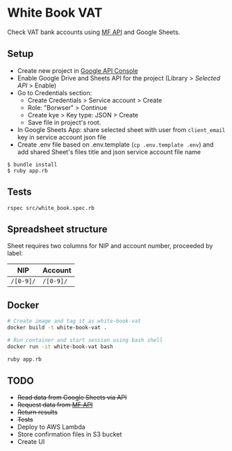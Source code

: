 # White Book VAT

Check VAT bank accounts using [MF API](https://www.gov.pl/web/kas/api-wykazu-podatnikow-vat) and Google Sheets.

## Setup

* Create new project in [Google API Console](https://console.developers.google.com/)
* Enable Google Drive and Sheets API for the project (Library > *Selected API* > Enable)
* Go to Credentials section:
  * Create Credentials > Service account > Create
  * Role: "Borwser" > Continue
  * Create kye > Key type: JSON > Create
  * Save file in project's root.
* In Google Sheets App: share selected sheet with user from `client_email` key in service account json file
* Create .env file based on .env.template (`cp .env.template .env`) and add shared Sheet's files title and json service account file name

```
$ bundle install
$ ruby app.rb
```

## Tests

```
rspec src/white_book.spec.rb
```

## Spreadsheet structure

Sheet requires two columns for NIP and account number, proceeded by label:

|NIP|Account|
|-|-|
`/[0-9]/`|`/[0-9]/`

## Docker

```Bash
# Create image and tag it as white-book-vat
docker build -t white-book-vat .

# Run container and start session using bash shell
docker run -it white-book-vat bash

ruby app.rb
```

## TODO

* ~~Read data from Google Sheets via API~~
* ~~Request data from [MF API](https://wl-api.mf.gov.pl/)~~
* ~~Return results~~
* ~~Tests~~
* Deploy to AWS Lambda
* Store confirmation files in S3 bucket
* Create UI

